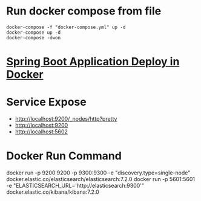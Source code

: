 
# Run docker compose from file

    docker-compose -f "docker-compose.yml" up -d
    docker-compose up -d
    docker-compose -dwon

# [Spring Boot Application Deploy in Docker](https://thepracticaldeveloper.com/2017/12/11/dockerize-spring-boot)




# Service Expose
- [http://localhost:9200/_nodes/http?pretty](http://localhost:9200/_nodes/http?pretty)
- [http://localhost:9200](http://localhost:9200)
- [http://localhost:5602](http://localhost:5602)


# Docker Run Command
docker run -p 9200:9200 -p 9300:9300 -e "discovery.type=single-node" docker.elastic.co/elasticsearch/elasticsearch:7.2.0
docker run -p 5601:5601 -e "ELASTICSEARCH_URL='http://elasticsearch:9300'" docker.elastic.co/kibana/kibana:7.2.0
